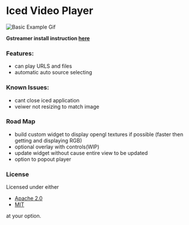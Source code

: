 # Iced Video Player

![Basic Example Gif](assets\basic_example.gif)

**Gstreamer install instruction [here](https://gitlab.freedesktop.org/gstreamer/gstreamer-rs#installation)**

### Features:

- can play URLS and files
- automatic auto source selecting

### Known Issues:
- cant close iced application
- veiwer not resizing to match image

### Road Map

- build custom widget to display opengl textures if possible (faster then getting and displaying RGB)
- optional overlay with controls(WIP)
- update widget without cause entire view to be updated
- option to popout player


### License

Licensed under either

- [Apache 2.0](https://www.apache.org/licenses/LICENSE-2.0)
- [MIT](http://opensource.org/licenses/MIT)

at your option.